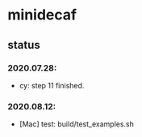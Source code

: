 # minidecaf

## status
### 2020.07.28:
- cy: step 11 finished.

### 2020.08.12:
- [Mac] test: build/test_examples.sh
